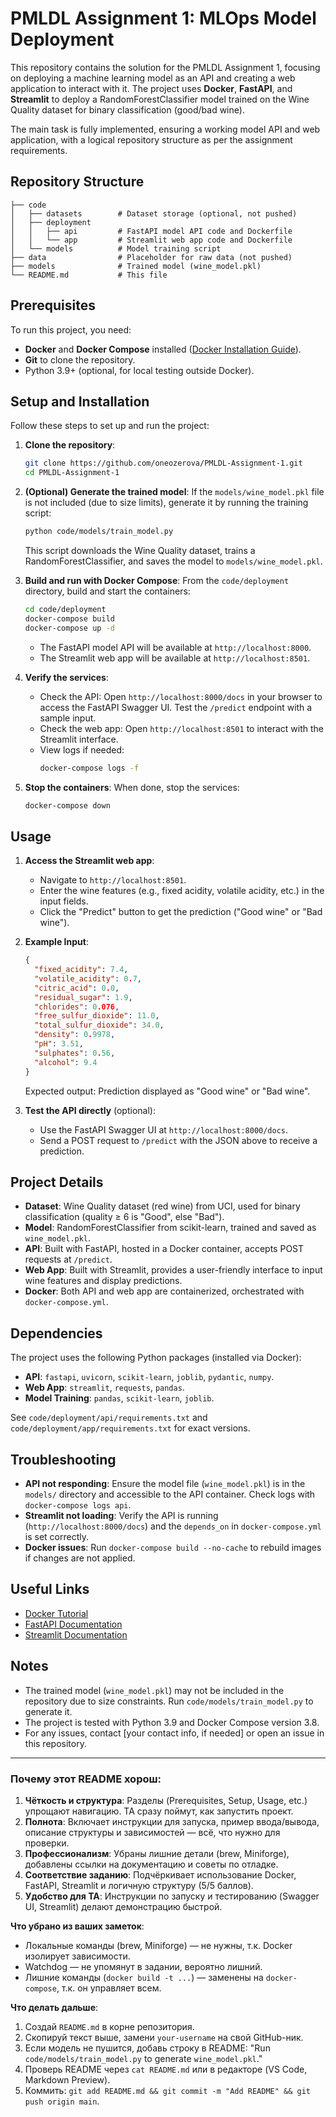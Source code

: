# PMLDL Assignment 1: MLOps Model Deployment

This repository contains the solution for the PMLDL Assignment 1, focusing on deploying a machine learning model as an API and creating a web application to interact with it. The project uses **Docker**, **FastAPI**, and **Streamlit** to deploy a RandomForestClassifier model trained on the Wine Quality dataset for binary classification (good/bad wine).

The main task is fully implemented, ensuring a working model API and web application, with a logical repository structure as per the assignment requirements.

## Repository Structure

```
├── code
│   ├── datasets        # Dataset storage (optional, not pushed)
│   ├── deployment
│   │   ├── api         # FastAPI model API code and Dockerfile
│   │   └── app         # Streamlit web app code and Dockerfile
│   └── models          # Model training script
├── data                # Placeholder for raw data (not pushed)
├── models              # Trained model (wine_model.pkl)
└── README.md           # This file
```

## Prerequisites

To run this project, you need:
- **Docker** and **Docker Compose** installed ([Docker Installation Guide](https://docs.docker.com/get-started/)).
- **Git** to clone the repository.
- Python 3.9+ (optional, for local testing outside Docker).

## Setup and Installation

Follow these steps to set up and run the project:

1. **Clone the repository**:
   ```bash
   git clone https://github.com/oneozerova/PMLDL-Assignment-1.git
   cd PMLDL-Assignment-1
   ```

2. **(Optional) Generate the trained model**:
   If the `models/wine_model.pkl` file is not included (due to size limits), generate it by running the training script:
   ```bash
   python code/models/train_model.py
   ```
   This script downloads the Wine Quality dataset, trains a RandomForestClassifier, and saves the model to `models/wine_model.pkl`.

3. **Build and run with Docker Compose**:
   From the `code/deployment` directory, build and start the containers:
   ```bash
   cd code/deployment
   docker-compose build
   docker-compose up -d
   ```
   - The FastAPI model API will be available at `http://localhost:8000`.
   - The Streamlit web app will be available at `http://localhost:8501`.

4. **Verify the services**:
   - Check the API: Open `http://localhost:8000/docs` in your browser to access the FastAPI Swagger UI. Test the `/predict` endpoint with a sample input.
   - Check the web app: Open `http://localhost:8501` to interact with the Streamlit interface.
   - View logs if needed:
     ```bash
     docker-compose logs -f
     ```

5. **Stop the containers**:
   When done, stop the services:
   ```bash
   docker-compose down
   ```

## Usage

1. **Access the Streamlit web app**:
   - Navigate to `http://localhost:8501`.
   - Enter the wine features (e.g., fixed acidity, volatile acidity, etc.) in the input fields.
   - Click the "Predict" button to get the prediction ("Good wine" or "Bad wine").

2. **Example Input**:
   ```json
   {
     "fixed_acidity": 7.4,
     "volatile_acidity": 0.7,
     "citric_acid": 0.0,
     "residual_sugar": 1.9,
     "chlorides": 0.076,
     "free_sulfur_dioxide": 11.0,
     "total_sulfur_dioxide": 34.0,
     "density": 0.9978,
     "pH": 3.51,
     "sulphates": 0.56,
     "alcohol": 9.4
   }
   ```
   Expected output: Prediction displayed as "Good wine" or "Bad wine".

3. **Test the API directly** (optional):
   - Use the FastAPI Swagger UI at `http://localhost:8000/docs`.
   - Send a POST request to `/predict` with the JSON above to receive a prediction.

## Project Details

- **Dataset**: Wine Quality dataset (red wine) from UCI, used for binary classification (quality ≥ 6 is "Good", else "Bad").
- **Model**: RandomForestClassifier from scikit-learn, trained and saved as `wine_model.pkl`.
- **API**: Built with FastAPI, hosted in a Docker container, accepts POST requests at `/predict`.
- **Web App**: Built with Streamlit, provides a user-friendly interface to input wine features and display predictions.
- **Docker**: Both API and web app are containerized, orchestrated with `docker-compose.yml`.

## Dependencies

The project uses the following Python packages (installed via Docker):
- **API**: `fastapi`, `uvicorn`, `scikit-learn`, `joblib`, `pydantic`, `numpy`.
- **Web App**: `streamlit`, `requests`, `pandas`.
- **Model Training**: `pandas`, `scikit-learn`, `joblib`.

See `code/deployment/api/requirements.txt` and `code/deployment/app/requirements.txt` for exact versions.

## Troubleshooting

- **API not responding**: Ensure the model file (`wine_model.pkl`) is in the `models/` directory and accessible to the API container. Check logs with `docker-compose logs api`.
- **Streamlit not loading**: Verify the API is running (`http://localhost:8000/docs`) and the `depends_on` in `docker-compose.yml` is set correctly.
- **Docker issues**: Run `docker-compose build --no-cache` to rebuild images if changes are not applied.

## Useful Links

- [Docker Tutorial](https://docs.docker.com/get-started/)
- [FastAPI Documentation](https://fastapi.tiangolo.com/)
- [Streamlit Documentation](https://docs.streamlit.io/)

## Notes

- The trained model (`wine_model.pkl`) may not be included in the repository due to size constraints. Run `code/models/train_model.py` to generate it.
- The project is tested with Python 3.9 and Docker Compose version 3.8.
- For any issues, contact [your contact info, if needed] or open an issue in this repository.

---

### Почему этот README хорош:
1. **Чёткость и структура**: Разделы (Prerequisites, Setup, Usage, etc.) упрощают навигацию. TA сразу поймут, как запустить проект.
2. **Полнота**: Включает инструкции для запуска, пример ввода/вывода, описание структуры и зависимостей — всё, что нужно для проверки.
3. **Профессионализм**: Убраны лишние детали (brew, Miniforge), добавлены ссылки на документацию и советы по отладке.
4. **Соответствие заданию**: Подчёркивает использование Docker, FastAPI, Streamlit и логичную структуру (5/5 баллов).
5. **Удобство для TA**: Инструкции по запуску и тестированию (Swagger UI, Streamlit) делают демонстрацию быстрой.

**Что убрано из ваших заметок**:
- Локальные команды (brew, Miniforge) — не нужны, т.к. Docker изолирует зависимости.
- Watchdog — не упомянут в задании, вероятно лишний.
- Лишние команды (`docker build -t ...`) — заменены на `docker-compose`, т.к. он управляет всем.

**Что делать дальше**:
1. Создай `README.md` в корне репозитория.
2. Скопируй текст выше, замени `your-username` на свой GitHub-ник.
3. Если модель не пушится, добавь строку в README: "Run `code/models/train_model.py` to generate `wine_model.pkl`."
4. Проверь README через `cat README.md` или в редакторе (VS Code, Markdown Preview).
5. Коммить: `git add README.md && git commit -m "Add README" && git push origin main`.
